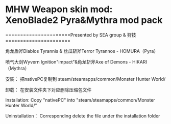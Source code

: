 ﻿# MHW Weapon skin mod: XenoBlade2 Pyra&Mythra mod pack

======================Presented by SEA group & 狩技======================

角龙盾斧Diablos Tyrannis    &    丝瓜斩斧Terror Tyrannos - HOMURA（Pyra）

喷气大剑Wyvern Ignition"impact"&角龙斩斧Axe of Demons   - HIKARI（Mythra）

安装：
把nativePC复制到
steam/steamapps/common/Monster Hunter World/

卸载：
在安装文件夹下对应删除压缩包文件


Installation: 
Copy "nativePC" into "steam/steamapps/common/Monster Hunter World/" 

Uninstallation：
Corresponding delete the file under the installation folder



